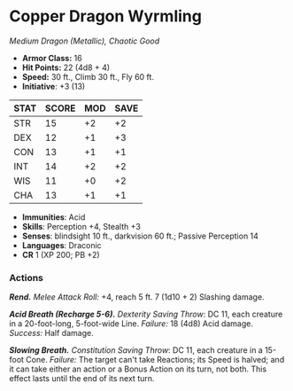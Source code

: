 # Copper Dragon Wyrmling

*Medium Dragon (Metallic), Chaotic Good*

- **Armor Class:** 16
- **Hit Points:** 22 (4d8 + 4)
- **Speed:** 30 ft., Climb 30 ft., Fly 60 ft.
- **Initiative**: +3 (13)

|STAT|SCORE|MOD|SAVE|
| --- | --- | --- | ---- |
| STR | 15 | +2 | +2 |
| DEX | 12 | +1 | +3 |
| CON | 13 | +1 | +1 |
| INT | 14 | +2 | +2 |
| WIS | 11 | +0 | +2 |
| CHA | 13 | +1 | +1 |

- **Immunities**: Acid
- **Skills**: Perception +4, Stealth +3
- **Senses**: blindsight 10 ft., darkvision 60 ft.; Passive Perception 14
- **Languages**: Draconic
- **CR** 1 (XP 200; PB +2)

### Actions

***Rend.*** *Melee Attack Roll:* +4, reach 5 ft. 7 (1d10 + 2) Slashing damage.

***Acid Breath (Recharge 5-6).*** *Dexterity Saving Throw*: DC 11, each creature in a 20-foot-long, 5-foot-wide Line. *Failure:*  18 (4d8) Acid damage. *Success:*  Half damage.

***Slowing Breath.*** *Constitution Saving Throw*: DC 11, each creature in a 15-foot Cone. *Failure:*  The target can't take Reactions; its Speed is halved; and it can take either an action or a Bonus Action on its turn, not both. This effect lasts until the end of its next turn.
